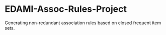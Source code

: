 # EDAMI-Assoc-Rules-Project
Generating non-redundant association rules based on closed frequent item sets.
